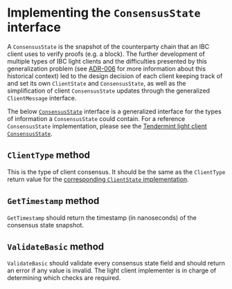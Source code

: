 <!--
order: 3
-->

# Implementing the `ConsensusState` interface

A `ConsensusState` is the snapshot of the counterparty chain that an IBC client uses to verify proofs (e.g. a block). The further development of multiple types of IBC light clients and the difficulties presented by this generalization problem (see [ADR-006](https://github.com/cosmos/ibc-go/blob/main/docs/architecture/adr-006-02-client-refactor.md) for more information about this historical context) led to the design decision of each client keeping track of and set its own `ClientState` and `ConsensusState`, as well as the simplification of client `ConsensusState` updates through the generalized `ClientMessage` interface.

The below [`ConsensusState`](https://github.com/cosmos/ibc-go/blob/main/modules/core/exported/client.go#L134) interface is a generalized interface for the types of information a `ConsensusState` could contain. For a reference `ConsensusState` implementation, please see the [Tendermint light client `ConsensusState`](https://github.com/cosmos/ibc-go/blob/main/modules/light-clients/07-tendermint/consensus_state.go).

## `ClientType` method

This is the type of client consensus. It should be the same as the `ClientType` return value for the [corresponding `ClientState` implementation](./client-state.md).

## `GetTimestamp` method

`GetTimestamp` should return the timestamp (in nanoseconds) of the consensus state snapshot.

## `ValidateBasic` method

`ValidateBasic` should validate every consensus state field and should return an error if any value is invalid. The light client implementer is in charge of determining which checks are required.
